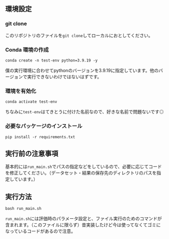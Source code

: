 ## 環境設定

### git clone
このリポジトリのファイルを`git clone`してローカルにおとしてください。

### Conda 環境の作成
```
conda create -n test-env python=3.9.19 -y
```
僕の実行環境に合わせてpythonのバージョンを3.9.19に指定しています。他のバージョンで実行できないわけではないはずです。

### 環境を有効化
```
conda activate test-env
```
ちなみに`test-env`はてきとうに付けた名前なので、好きな名前で問題ないです◎

### 必要なパッケージのインストール
```
pip install -r requirements.txt
```
## 実行前の注意事項

基本的には`run_main.sh`でパスの指定などをしているので、必要に応じてコードを修正してください。（データセット・結果の保存先のディレクトリのパスを指定しています。）

## 実行方法

```
bash run_main.sh
```
`run_main.sh`には評価時のパラメータ設定と、ファイル実行のためのコマンドが含まれます。（このファイルに限らず）昔実装したけど今は使ってなくてゴミになっているコードがあるので注意。